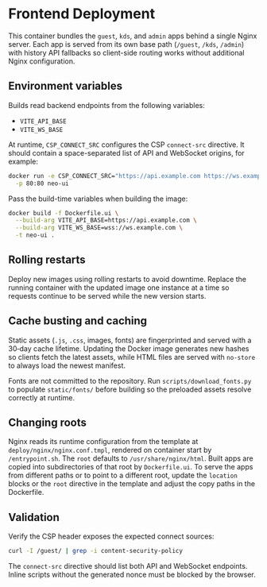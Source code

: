 # Frontend Deployment

This container bundles the `guest`, `kds`, and `admin` apps behind a single Nginx
server. Each app is served from its own base path (`/guest`, `/kds`, `/admin`) with
history API fallbacks so client-side routing works without additional Nginx
configuration.

## Environment variables
Builds read backend endpoints from the following variables:

- `VITE_API_BASE`
- `VITE_WS_BASE`

At runtime, `CSP_CONNECT_SRC` configures the CSP `connect-src` directive. It should contain a space-separated list of API and WebSocket origins, for example:

```bash
docker run -e CSP_CONNECT_SRC="https://api.example.com https://ws.example.com wss://ws.example.com" \
  -p 80:80 neo-ui
```

Pass the build-time variables when building the image:

```bash
docker build -f Dockerfile.ui \
  --build-arg VITE_API_BASE=https://api.example.com \
  --build-arg VITE_WS_BASE=wss://ws.example.com \
  -t neo-ui .
```

## Rolling restarts
Deploy new images using rolling restarts to avoid downtime. Replace the running
container with the updated image one instance at a time so requests continue to
be served while the new version starts.

## Cache busting and caching
Static assets (`.js`, `.css`, images, fonts) are fingerprinted and served with a
30‑day cache lifetime. Updating the Docker image generates new hashes so
clients fetch the latest assets, while HTML files are served with `no-store` to
always load the newest manifest.

Fonts are not committed to the repository. Run `scripts/download_fonts.py` to
populate `static/fonts/` before building so the preloaded assets resolve
correctly at runtime.

## Changing roots
Nginx reads its runtime configuration from the template at
`deploy/nginx/nginx.conf.tmpl`, rendered on container start by
`/entrypoint.sh`. The `root` defaults to `/usr/share/nginx/html`. Built apps are
copied into subdirectories of that root by `Dockerfile.ui`. To serve the apps
from different paths or to point to a different root, update the `location`
blocks or the `root` directive in the template and adjust the copy paths in the
Dockerfile.

## Validation

Verify the CSP header exposes the expected connect sources:

```bash
curl -I /guest/ | grep -i content-security-policy
```

The `connect-src` directive should list both API and WebSocket endpoints. Inline
scripts without the generated nonce must be blocked by the browser.


